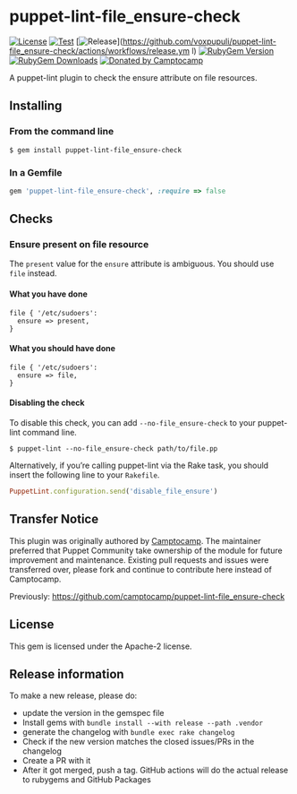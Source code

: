 puppet-lint-file_ensure-check
==============================

[![License](https://img.shields.io/github/license/voxpupuli/puppet-lint-file_ensure-check.svg)](https://github.com/voxpupuli/puppet-lint-file_ensure-check/blob/master/LICENSE)
[![Test](https://github.com/voxpupuli/puppet-lint-file_ensure-check/actions/workflows/test.yml/badge.svg)](https://github.com/voxpupuli/puppet-lint-file_ensure-check/actions/workflows/test.yml)
[![Release](https://github.com/voxpupuli/puppet-lint-file_ensure-check/actions/workflows/release.yml/badge.svg)](https://github.com/voxpupuli/puppet-lint-file_ensure-check/actions/workflows/release.ym
l)
[![RubyGem Version](https://img.shields.io/gem/v/puppet-lint-file_ensure-check.svg)](https://rubygems.org/gems/puppet-lint-file_ensure-check)
[![RubyGem Downloads](https://img.shields.io/gem/dt/puppet-lint-file_ensure-check.svg)](https://rubygems.org/gems/puppet-lint-file_ensure-check)
[![Donated by Camptocamp](https://img.shields.io/badge/donated%20by-camptocamp-fb7047.svg)](#transfer-notice)

A puppet-lint plugin to check the ensure attribute on file resources.

## Installing

### From the command line

```shell
$ gem install puppet-lint-file_ensure-check
```

### In a Gemfile

```ruby
gem 'puppet-lint-file_ensure-check', :require => false
```

## Checks

### Ensure present on file resource

The `present` value for the `ensure` attribute is ambiguous. You should use `file` instead.

#### What you have done

```puppet
file { '/etc/sudoers':
  ensure => present,
}
```

#### What you should have done

```puppet
file { '/etc/sudoers':
  ensure => file,
}
```


#### Disabling the check

To disable this check, you can add `--no-file_ensure-check` to your puppet-lint command line.

```shell
$ puppet-lint --no-file_ensure-check path/to/file.pp
```

Alternatively, if you’re calling puppet-lint via the Rake task, you should insert the following line to your `Rakefile`.

```ruby
PuppetLint.configuration.send('disable_file_ensure')
```

## Transfer Notice

This plugin was originally authored by [Camptocamp](http://www.camptocamp.com).
The maintainer preferred that Puppet Community take ownership of the module for future improvement and maintenance.
Existing pull requests and issues were transferred over, please fork and continue to contribute here instead of Camptocamp.

Previously: https://github.com/camptocamp/puppet-lint-file_ensure-check

## License

This gem is licensed under the Apache-2 license.

## Release information

To make a new release, please do:
* update the version in the gemspec file
* Install gems with `bundle install --with release --path .vendor`
* generate the changelog with `bundle exec rake changelog`
* Check if the new version matches the closed issues/PRs in the changelog
* Create a PR with it
* After it got merged, push a tag. GitHub actions will do the actual release to rubygems and GitHub Packages
